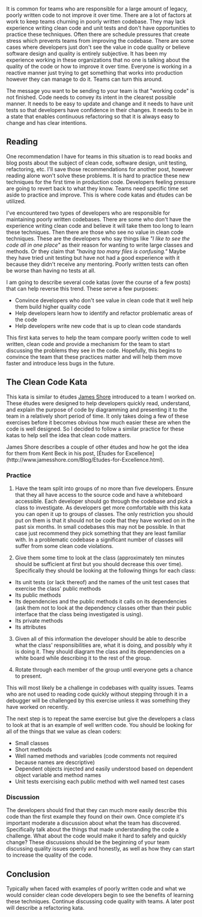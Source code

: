 It is common for teams who are responsible for a large amount of legacy, poorly written code to not improve it over time. There are a lot of factors at work to keep teams churning in poorly written codebase. They may lack experience writing clean code and unit tests and don't have opportunities to practice these techniques. Often there are schedule pressures that create stress which prevents teams from improving the codebase. There are some cases where developers just don't see the value in code quality or believe software design and quality is entirely subjective. It has been my experience working in these organizations that no one is talking about the quality of the code or how to improve it over time. Everyone is working in a reactive manner just trying to get something that works into production however they can manage to do it. Teams can turn this around.

The message you want to be sending to your team is that "working code" is not finished. Code needs to convey its intent in the clearest possible manner. It needs to be easy to update and change and it needs to have unit tests so that developers have confidence in their changes. It needs to be in a state that enables continuous refactoring so that it is always easy to change and has clear intentions.

## Reading

One recommendation I have for teams in this situation is to read books and blog posts about the subject of clean code, software design, unit testing, refactoring, etc. I'll save those recommendations for another post, however reading alone won't solve these problems. It is hard to practice these new techniques for the first time in production code. Developers feeling pressure are going to revert back to what they know. Teams need specific time set aside to practice and improve. This is where code katas and études can be utilized.

I've encountered two types of developers who are responsible for maintaining poorly written codebases. There are some who don't have the experience writing clean code and believe it will take them too long to learn these techniques. Then there are those who see no value in clean code techniques. These are the developers who say things like _"I like to see the code all in one place"_ as their reason for wanting to write large classes and methods. Or they claim that _"having too many files is confusing."_ Maybe they have tried unit testing but have not had a good experience with it because they didn't receive any mentoring. Poorly written tests can often be worse than having no tests at all.

I am going to describe several code katas (over the course of a few posts) that can help reverse this trend. These serve a few purposes:

* Convince developers who don't see value in clean code that it well help them build higher quality code
* Help developers learn how to identify and refactor problematic areas of the code
* Help developers write new code that is up to clean code standards

This first kata serves to help the team compare poorly written code to well written, clean code and provide a mechanism for the team to start discussing the problems they see in the code. Hopefully, this begins to convince the team that these practices matter and will help them move faster and introduce less bugs in the future.

## The Clean Code Kata

This kata is similar to études [James Shore](http://www.jamesshore.com/) introduced to a team I worked on. These études were designed to help developers quickly read, understand, and explain the purpose of code by diagramming and presenting it to the team in a relatively short period of time. It only takes doing a few of these exercises before it becomes obvious how much easier these are when the code is well designed. So I decided to follow a similar practice for these katas to help sell the idea that clean code matters.  

<div class="well">
James Shore describes a couple of other études and how he got the idea for them from Kent Beck in his post, [Études for Excellence](http://www.jamesshore.com/Blog/Etudes-for-Excellence.html).
</div>
 
### Practice

1. Have the team split into groups of no more than five developers. Ensure that they all have access to the source code and have a whiteboard accessible. Each developer should go through the codebase and pick a class to investigate. As developers get more comfortable with this kata you can open it up to groups of classes. The only restriction you should put on them is that it should not be code that they have worked on in the past six months. In small codebases this may not be possible. In that case just recommend they pick something that they are least familiar with. In a problematic codebase a significant number of classes will suffer from some clean code violations.

2. Give them some time to look at the class (approximately ten minutes should be sufficient at first but you should decrease this over time). Specifically they should be looking at the following things for each class:

* Its unit tests (or lack thereof) and the names of the unit test cases that exercise the class' public methods
* Its public methods
* Its dependencies and the public methods it calls on its dependencies (ask them not to look at the dependency classes other than their public interface that the class being investigated is using).
* Its private methods
* Its attributes

3. Given all of this information the developer should be able to describe what the class' responsibilities are, what it is doing, and possibly why it is doing it. They should diagram the class and its dependencies on a white board while describing it to the rest of the group.

4. Rotate through each member of the group until everyone gets a chance to present.

This will most likely be a challenge in codebases with quality issues. Teams who are not used to reading code quickly without stepping through it in a debugger will be challenged by this exercise unless it was something they have worked on recently.

The next step is to repeat the same exercise but give the developers a class to look at that is an example of well written code. You should be looking for all of the things that we value as clean coders:

* Small classes
* Short methods
* Well named methods and variables (code comments not required because names are descriptive)
* Dependent objects injected and easily understood based on dependent object variable and method names
* Unit tests exercising each public method with well named test cases

### Discussion

The developers should find that they can much more easily describe this code than the first example they found on their own. Once complete it's important moderate a discussion about what the team has discovered. Specifically talk about the things that made understanding the code a challenge. What about the code would make it hard to safely and quickly change? These discussions should be the beginning of your team discussing quality issues openly and honestly, as well as how they can start to increase the quality of the code.

## Conclusion

Typically when faced with examples of poorly written code and what we would consider clean code developers begin to see the benefits of learning these techniques. Continue discussing code quality with teams. A later post will describe a refactoring kata.
